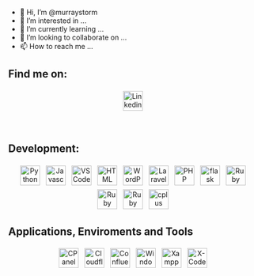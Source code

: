 - 👋 Hi, I’m @murraystorm
- 👀 I’m interested in ...
- 🌱 I’m currently learning ...
- 💞️ I’m looking to collaborate on ...
- 📫 How to reach me ...

<!---
murraystorm/murraystorm is a ✨ special ✨ repository because its `README.md` (this file) appears on your GitHub profile.
You can click the Preview link to take a look at your changes.
--->


## Find me on:


<p align="center">
  <a href="https://www.linkedin.com/in/murraystorm/" target="_blank" rel="noopener noreferrer">
    <img src="https://cdn.jsdelivr.net/npm/simple-icons@3.13.0/icons/linkedin.svg" alt="Linkedin" height="40" style="vertical-align:top; margin:4px">
  </a>
</p>

<br />

## Development:
<p align="center">
<img src="https://cdn.jsdelivr.net/npm/simple-icons@3.13.0/icons/python.svg" alt="Python" height="40" style="vertical-align:top; margin:4px">
<img src="https://cdn.jsdelivr.net/npm/simple-icons@3.13.0/icons/javascript.svg" alt="Javascript" height="40" style="vertical-align:top; margin:4px">
<img src="https://cdn.jsdelivr.net/npm/simple-icons@3.13.0/icons/visualstudiocode.svg" alt="VS Code" height="40" style="vertical-align:top; margin:4px">
<img src="https://cdn.jsdelivr.net/npm/simple-icons@3.13.0/icons/html5.svg" alt="HTML" height="40" style="vertical-align:top; margin:4px">
<img src="https://cdn.jsdelivr.net/npm/simple-icons@3.13.0/icons/wordpress.svg" alt="WordPress" height="40" style="vertical-align:top; margin:4px">
<img src="https://cdn.jsdelivr.net/npm/simple-icons@3.13.0/icons/laravel.svg" alt="Laravel" height="40" style="vertical-align:top; margin:4px">
<img src="https://cdn.jsdelivr.net/npm/simple-icons@3.13.0/icons/php.svg" alt="PHP" height="40" style="vertical-align:top; margin:4px">
<img src="https://cdn.jsdelivr.net/npm/simple-icons@3.13.0/icons/flask.svg" alt="flask" height="40" style="vertical-align:top; margin:4px">  
<img src="https://cdn.jsdelivr.net/npm/simple-icons@3.13.0/icons/ruby.svg" alt="Ruby" height="40" style="vertical-align:top; margin:4px">
<img src="https://cdn.jsdelivr.net/npm/simple-icons@3.13.0/icons/rubygems.svg" alt="Ruby Gems" height="40" style="vertical-align:top; margin:4px">
<img src="https://cdn.jsdelivr.net/npm/simple-icons@3.13.0/icons/rubyonrails.svg" alt="Ruby on Rails" height="40" style="vertical-align:top; margin:4px">
<img src="https://cdn.jsdelivr.net/npm/simple-icons@3.13.0/icons/cplus.svg" alt="cplus" height="40" style="vertical-align:top; margin:4px">
</p>

## Applications, Enviroments and Tools
<p align="center">
<img src="https://cdn.jsdelivr.net/npm/simple-icons@3.13.0/icons/cpanel.svg" alt="CPanel" height="40" style="vertical-align:top; margin:4px">
<img src="https://cdn.jsdelivr.net/npm/simple-icons@3.13.0/icons/cloudflare.svg" alt="Cloudflare" height="40" style="vertical-align:top; margin:4px">
<img src="https://cdn.jsdelivr.net/npm/simple-icons@3.13.0/icons/confluence.svg" alt="Confluence" height="40" style="vertical-align:top; margin:4px">
<img src="https://cdn.jsdelivr.net/npm/simple-icons@3.13.0/icons/windows.svg" alt="Windows" height="40" style="vertical-align:top; margin:4px">
<img src="https://cdn.jsdelivr.net/npm/simple-icons@3.13.0/icons/xampp.svg" alt="Xampp" height="40" style="vertical-align:top; margin:4px">
<img src="https://cdn.jsdelivr.net/npm/simple-icons@3.13.0/icons/xcode.svg" alt="X-Code" height="40" style="vertical-align:top; margin:4px">
</p>
  
